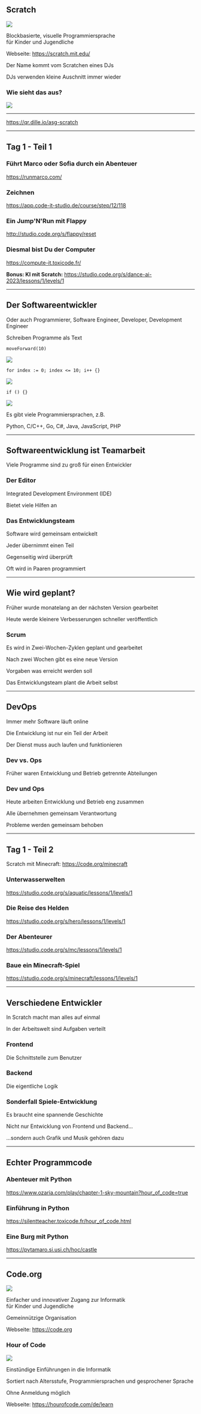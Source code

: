 ## Scratch

![](990_scratch/scratch-logo-full.svg) <!-- .element: style="float: right; width: 30%;" -->

Blockbasierte, visuelle Programmiersprache<br/>für Kinder und Jugendliche

Webseite: https://scratch.mit.edu/

Der Name kommt vom Scratchen eines DJs

DJs verwenden kleine Auschnitt immer wieder

### Wie sieht das aus?

![](990_scratch/scratch-screenshot.png) <!-- .element: style="width: 50%;" -->

---

<!-- .slide: class="center" -->

https://qr.dille.io/asg-scratch <!-- .element: style="color: white; font-size: 2em;" -->

---

## Tag 1 - Teil 1

### Führt Marco oder Sofia durch ein Abenteuer <!-- .element: style="color: white;" -->

https://runmarco.com/

### Zeichnen <!-- .element: style="color: white;" -->

https://app.code-it-studio.de/course/step/12/118

### Ein Jump'N'Run mit Flappy <!-- .element: style="color: white;" -->

http://studio.code.org/s/flappy/reset

### Diesmal bist Du der Computer <!-- .element: style="color: white;" -->

https://compute-it.toxicode.fr/

**Bonus: KI mit Scratch:** https://studio.code.org/s/dance-ai-2023/lessons/1/levels/1

---

## Der Softwareentwickler

Oder auch Programmierer, Software Engineer, Developer, Development Engineer

Schreiben Programme als Text

```plaintext
moveForward(10)
```

<!-- .element: style="float: right; width: 10em;" -->

![](990_scratch/gehe.png) <!-- .element: style="width: 15%; padding-bottom: 0.5em;" -->

```plaintext
for index := 0; index <= 10; i++ {}
```

<!-- .element: style="float: right; width: 22em;" -->

![](990_scratch/wiederhole.png) <!-- .element: style="width: 15%;" -->

```plaintext
if () {}
```

<!-- .element: style="float: right; width: 10em;" -->

![](990_scratch/falls.png) <!-- .element: style="width: 13%;" -->

Es gibt viele Programmiersprachen, z.B.

Python, C/C++, Go, C#, Java, JavaScript, PHP

---

## Softwareentwicklung ist Teamarbeit

Viele Programme sind zu groß für einen Entwickler

### Der Editor <i class="fa-duotone fa-solid fa-rocket-launch"></i>

Integrated Development Environment (IDE)

Bietet viele Hilfen an

### Das Entwicklungsteam <i class="fa-duotone fa-solid fa-handshake"></i>

Software wird gemeinsam entwickelt

Jeder übernimmt einen Teil

Gegenseitig wird überprüft

Oft wird in Paaren programmiert

---

## Wie wird geplant?

Früher wurde monatelang an der nächsten Version gearbeitet

Heute werde kleinere Verbesserungen schneller veröffentlich

### Scrum <i class="fa-duotone fa-solid fa-arrows-spin"></i>

Es wird in Zwei-Wochen-Zyklen geplant und gearbeitet

Nach zwei Wochen gibt es eine neue Version

Vorgaben was erreicht werden soll

Das Entwicklungsteam plant die Arbeit selbst

---

## DevOps

Immer mehr Software läuft online

Die Entwicklung ist nur ein Teil der Arbeit

Der Dienst muss auch laufen und funktionieren

### Dev vs. Ops <i class="fa-duotone fa-solid fa-heart-crack"></i>

Früher waren Entwicklung und Betrieb getrennte Abteilungen

### Dev und Ops <i class="fa-duotone fa-solid fa-heart-pulse"></i>

Heute arbeiten Entwicklung und Betrieb eng zusammen

Alle übernehmen gemeinsam Verantwortung

Probleme werden gemeinsam behoben

---

## Tag 1 - Teil 2

Scratch mit Minecraft: https://code.org/minecraft

### Unterwasserwelten <!-- .element: style="color: white;" -->

https://studio.code.org/s/aquatic/lessons/1/levels/1

### Die Reise des Helden <!-- .element: style="color: white;" -->

https://studio.code.org/s/hero/lessons/1/levels/1

### Der Abenteurer <!-- .element: style="color: white;" -->

https://studio.code.org/s/mc/lessons/1/levels/1

### Baue ein Minecraft-Spiel <!-- .element: style="color: white;" -->

https://studio.code.org/s/minecraft/lessons/1/levels/1

---

## Verschiedene Entwickler

In Scratch macht man alles auf einmal

In der Arbeitswelt sind Aufgaben verteilt

### Frontend

Die Schnittstelle zum Benutzer

### Backend

Die eigentliche Logik

### Sonderfall Spiele-Entwicklung

Es braucht eine spannende Geschichte

Nicht nur Entwicklung von Frontend und Backend...

...sondern auch Grafik und Musik gehören dazu

---

## Echter Programmcode

### Abenteuer mit Python <!-- .element: style="color: white;" -->

https://www.ozaria.com/play/chapter-1-sky-mountain?hour_of_code=true

### Einführung in Python <!-- .element: style="color: white;" -->

https://silentteacher.toxicode.fr/hour_of_code.html

### Eine Burg mit Python <!-- .element: style="color: white;" -->

https://pytamaro.si.usi.ch/hoc/castle

---

## Code.org

![](990_scratch/code.org-logo-rgb.png) <!-- .element: style="float: right; width: 15%;" -->

Einfacher und innovativer Zugang zur Informatik<br/>
für Kinder und Jugendliche

Gemeinnützige Organisation

Webseite: https://code.org

### Hour of Code

![](990_scratch/hour-of-code-logo.png) <!-- .element: style="float: right; width: 15%;" -->

Einstündige Einführungen in die Informatik

Sortiert nach Altersstufe, Programmiersprachen und gesprochener Sprache

Ohne Anmeldung möglich

Webseite: https://hourofcode.com/de/learn
